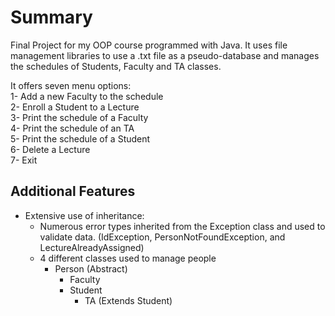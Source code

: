 # Summary
Final Project for my OOP course programmed with Java. It uses file management libraries to use a .txt file as a pseudo-database and manages the schedules of Students, Faculty and TA classes.

It offers seven menu options:\
    1- Add a new Faculty to the schedule\
    2- Enroll a Student to a Lecture\
    3- Print the schedule of a Faculty\
    4- Print the schedule of an TA\
    5- Print the schedule of a Student\
    6- Delete a Lecture\
    7- Exit

## Additional Features
- Extensive use of inheritance:
  - Numerous error types inherited from the Exception class and used to validate data. (IdException, PersonNotFoundException, and LectureAlreadyAssigned)
  - 4 different classes used to manage people
    - Person (Abstract)
      - Faculty
      - Student
        - TA (Extends Student)




